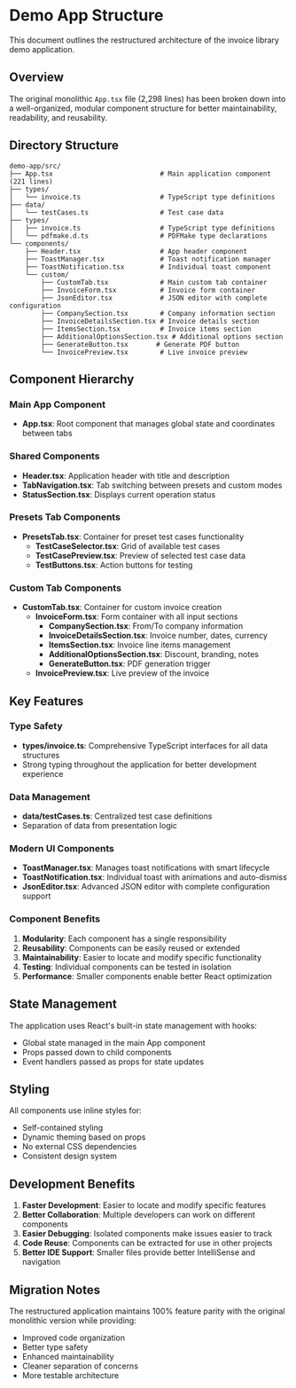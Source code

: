 # Demo App Structure

This document outlines the restructured architecture of the invoice library demo application.

## Overview

The original monolithic `App.tsx` file (2,298 lines) has been broken down into a well-organized, modular component structure for better maintainability, readability, and reusability.

## Directory Structure

```
demo-app/src/
├── App.tsx                           # Main application component (221 lines)
├── types/
│   └── invoice.ts                    # TypeScript type definitions
├── data/
│   └── testCases.ts                  # Test case data
├── types/
│   ├── invoice.ts                    # TypeScript type definitions
│   └── pdfmake.d.ts                  # PDFMake type declarations
└── components/
    ├── Header.tsx                    # App header component
    ├── ToastManager.tsx              # Toast notification manager
    ├── ToastNotification.tsx         # Individual toast component
    └── custom/
        ├── CustomTab.tsx             # Main custom tab container
        ├── InvoiceForm.tsx           # Invoice form container
        ├── JsonEditor.tsx            # JSON editor with complete configuration
        ├── CompanySection.tsx        # Company information section
        ├── InvoiceDetailsSection.tsx # Invoice details section
        ├── ItemsSection.tsx          # Invoice items section
        ├── AdditionalOptionsSection.tsx # Additional options section
        ├── GenerateButton.tsx       # Generate PDF button
        └── InvoicePreview.tsx        # Live invoice preview
```

## Component Hierarchy

### Main App Component
- **App.tsx**: Root component that manages global state and coordinates between tabs

### Shared Components
- **Header.tsx**: Application header with title and description
- **TabNavigation.tsx**: Tab switching between presets and custom modes
- **StatusSection.tsx**: Displays current operation status

### Presets Tab Components
- **PresetsTab.tsx**: Container for preset test cases functionality
  - **TestCaseSelector.tsx**: Grid of available test cases
  - **TestCasePreview.tsx**: Preview of selected test case data
  - **TestButtons.tsx**: Action buttons for testing

### Custom Tab Components
- **CustomTab.tsx**: Container for custom invoice creation
  - **InvoiceForm.tsx**: Form container with all input sections
    - **CompanySection.tsx**: From/To company information
    - **InvoiceDetailsSection.tsx**: Invoice number, dates, currency
    - **ItemsSection.tsx**: Invoice line items management
    - **AdditionalOptionsSection.tsx**: Discount, branding, notes
    - **GenerateButton.tsx**: PDF generation trigger
  - **InvoicePreview.tsx**: Live preview of the invoice

## Key Features

### Type Safety
- **types/invoice.ts**: Comprehensive TypeScript interfaces for all data structures
- Strong typing throughout the application for better development experience

### Data Management
- **data/testCases.ts**: Centralized test case definitions
- Separation of data from presentation logic

### Modern UI Components
- **ToastManager.tsx**: Manages toast notifications with smart lifecycle
- **ToastNotification.tsx**: Individual toast with animations and auto-dismiss
- **JsonEditor.tsx**: Advanced JSON editor with complete configuration support

### Component Benefits
1. **Modularity**: Each component has a single responsibility
2. **Reusability**: Components can be easily reused or extended
3. **Maintainability**: Easier to locate and modify specific functionality
4. **Testing**: Individual components can be tested in isolation
5. **Performance**: Smaller components enable better React optimization

## State Management

The application uses React's built-in state management with hooks:
- Global state managed in the main App component
- Props passed down to child components
- Event handlers passed as props for state updates

## Styling

All components use inline styles for:
- Self-contained styling
- Dynamic theming based on props
- No external CSS dependencies
- Consistent design system

## Development Benefits

1. **Faster Development**: Easier to locate and modify specific features
2. **Better Collaboration**: Multiple developers can work on different components
3. **Easier Debugging**: Isolated components make issues easier to track
4. **Code Reuse**: Components can be extracted for use in other projects
5. **Better IDE Support**: Smaller files provide better IntelliSense and navigation

## Migration Notes

The restructured application maintains 100% feature parity with the original monolithic version while providing:
- Improved code organization
- Better type safety
- Enhanced maintainability
- Cleaner separation of concerns
- More testable architecture
